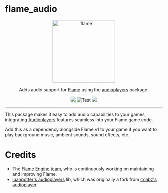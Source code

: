 # flame_audio

<p align="center">
  <a href="https://flame-engine.org">
    <img alt="flame" width="200px" src="https://user-images.githubusercontent.com/6718144/101553774-3bc7b000-39ad-11eb-8a6a-de2daa31bd64.png">
  </a>
</p>

<p align="center">
Adds audio support for <a href="https://github.com/flame-engine/flame">Flame</a> using the <a href="https://github.com/luanpotter/audioplayers">audioplayers</a> package.
</p>

<p align="center">
  <a title="Pub" href="https://pub.dartlang.org/packages/flame_audio" ><img src="https://img.shields.io/pub/v/flame_audio.svg?style=popout&include_prereleases" /></a>
  <img src="https://github.com/flame-engine/flame_audio/workflows/Lint/badge.svg?branch=master&event=push" alt="Test" />
  <a title="Discord" href="https://discord.gg/pxrBmy4" ><img src="https://img.shields.io/discord/509714518008528896.svg" /></a>
</p>

---

This package makes it easy to add audio capabilities to your games, integrating [Audioplayers](https://github.com/luanpotter/audioplayers) features seamless into your Flame game code.

Add this as a dependency alongside Flame v1 to your game if you want to play background music, ambient sounds, sound effects, etc.

# Credits

 * The [Flame Engine team](https://github.com/orgs/flame-engine/people), who is continuously working on maintaining and improving Flame.
 * [luanpotter's audioplayers](https://github.com/luanpotter/audioplayer) lib, which was originally a fork from [rxlabz's audioplayer](https://github.com/rxlabz/audioplayer).
